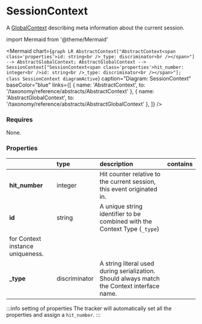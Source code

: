 # SessionContext

A [GlobalContext](/taxonomy/reference/global-contexts/overview.md) describing meta information about the current session.

import Mermaid from '@theme/Mermaid'

<Mermaid chart={`
    graph LR
      AbstractContext["AbstractContext<span class='properties'>id: string<br />_type: discriminator<br /></span>"] --> AbstractGlobalContext;
      AbstractGlobalContext --> SessionContext["SessionContext<span class='properties'>hit_number: integer<br />id: string<br />_type: discriminator<br /></span>"];
    class SessionContext diagramActive
  `}
  caption="Diagram: SessionContext"
  baseColor="blue"
  links={[
    { name: 'AbstractContext', to: '/taxonomy/reference/abstracts/AbstractContext' },
    { name: 'AbstractGlobalContext', to: '/taxonomy/reference/abstracts/AbstractGlobalContext' },
  ]}
/>

### Requires

None.

### Properties

|                | type          | description                                                                                                 | contains |
|:---------------|:--------------|:------------------------------------------------------------------------------------------------------------|:---------|
| **hit_number** | integer       | Hit counter relative to the current session, this event originated in.                                      |          |
| **id**         | string        | A unique string identifier to be combined with the Context Type (`_type`) 
for Context instance uniqueness. |          |
| **_type**      | discriminator | A string literal used during serialization. Should always match the Context interface name.                 |          |

:::info setting of properties
The tracker will automatically set all the properties and assign a `hit_number`.
:::

